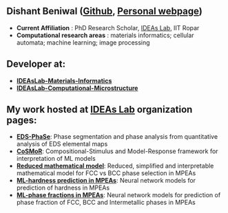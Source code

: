 ## Dishant Beniwal ([Github](https://github.com/d-beniwal), [Personal webpage](https://sites.google.com/view/dishant-beniwal/))
- **Current Affiliation** : PhD Research Scholar, [IDEAs Lab](https://ideaslab.iitrpr.ac.in/), IIT Ropar
- **Computational research areas** : materials informatics; cellular automata; machine learning; image processing

## Developer at:
- **[IDEAsLab-Materials-Informatics](https://github.com/IDEAsLab-Materials-Informatics)**
- **[IDEAsLab-Computational-Microstructure](https://github.com/IDEAsLab-Computational-Microstructure)**

## My work hosted at [IDEAs Lab](https://ideaslab.iitrpr.ac.in/) organization pages:
- **[EDS-PhaSe](https://github.com/IDEAsLab-Computational-Microstructure/EDS-PhaSe)**: Phase segmentation and phase analysis from quantitative analysis of EDS elemental maps
- **[CoSMoR](https://github.com/IDEAsLab-Materials-Informatics/CoSMoR)**: Compositional-Stimulus and Model-Response framework for interpretation of ML models
- **[Reduced mathematical model](https://github.com/IDEAsLab-Materials-Informatics/reduced-math-model-FCCvsBCC-HEAs)**: Reduced, simplified and interpretable mathematical model for FCC vs BCC phase selection in MPEAs
- **[ML-hardness prediction in MPEAs](https://github.com/IDEAsLab-Materials-Informatics/ML-hardness-MPEAs)**: Neural network models for prediction of hardness in MPEAs
- **[ML-phase fractions in MPEAs](https://github.com/IDEAsLab-Materials-Informatics/ML-phase-fraction-MPEAs)**: Neural network models for prediction of phase fraction of FCC, BCC and Intermetallic phases in MPEAs
